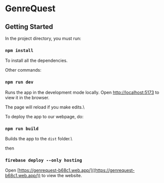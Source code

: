 # GenreQuest

## Getting Started

In the project directory, you must run:

### `npm install`

To install all the dependencies.

Other commands:

### `npm run dev`

Runs the app in the development mode locally.
Open [http://localhost:5173](http://localhost:5173) to view it in the browser.

The page will reload if you make edits.\

To deploy the app to our webpage, do:

### `npm run build`

Builds the app to the `dist` folder.\

then

### `firebase deploy --only hosting`

Open [https://genrequest-b68c1.web.app/]((https://genrequest-b68c1.web.app/)) to view the website.
